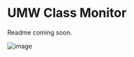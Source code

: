 # UMW Class Monitor
Readme coming soon.

![image](https://user-images.githubusercontent.com/39974384/141426149-dde3130d-74a0-4701-8055-a8ccc0fdbbf0.png)
